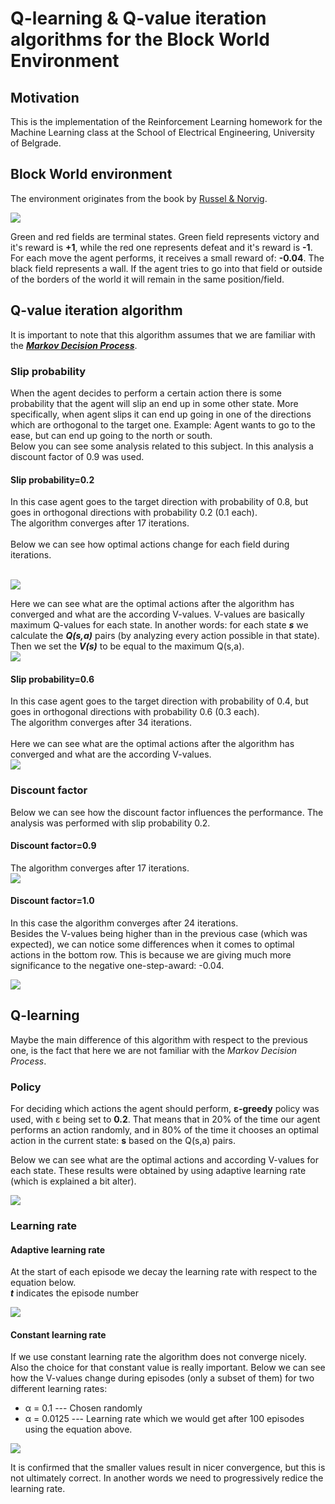 # Q-learning & Q-value iteration algorithms for the Block World Environment

## Motivation
This is the implementation of the Reinforcement Learning homework for the Machine Learning class at the School of Electrical Engineering, University of Belgrade.

## Block World environment
The environment originates from the book by [Russel & Norvig](http://aima.cs.berkeley.edu/). 

<img src="imgs/block_wrld.png"/>

Green and red fields are terminal states. Green field represents victory and it's reward is **+1**, while the red one represents defeat and it's reward is **-1**. <br/>
For each move the agent performs, it receives a small reward of: **-0.04**. The black field represents a wall. If the agent tries to go into that field or outside of the borders of the world it will remain in the same position/field.

## Q-value iteration algorithm
It is important to note that this algorithm assumes that we are familiar with the [***Markov Decision Process***](https://en.wikipedia.org/wiki/Markov_decision_process).

### Slip probability
When the agent decides to perform a certain action there is some probability that the agent will slip an end up in some other state. More specifically, when agent slips it can end up going in one of the directions which are orthogonal to the target one. Example: Agent wants to go to the ease, but can end up going to the north or south.
<br/>
Below you can see some analysis related to this subject. In this analysis a discount factor of 0.9 was used.

#### Slip probability=0.2
In this case agent goes to the target direction with probability of 0.8, but goes in orthogonal directions with probability 0.2 (0.1 each).
<br/>
The algorithm converges after 17 iterations. <br/>
<br/>
Below we can see how optimal actions change for each field during iterations.

<br/>
<img src="imgs/table_slip_02_discount_09.png"/>
<br/>

Here we can see what are the optimal actions after the algorithm has converged and what are the according V-values. V-values are basically maximum Q-values for each state. In another words: for each state ***s*** we calculate the ***Q(s,a)*** pairs (by analyzing every action possible in that state). Then we set the ***V(s)*** to be equal to the maximum Q(s,a). 
<br/>
<img src="imgs/block_slip_02_discount_09.png"/>

#### Slip probability=0.6
In this case agent goes to the target direction with probability of 0.4, but goes in orthogonal directions with probability 0.6 (0.3 each).
<br/>
The algorithm converges after 34 iterations. <br/>
<br/>
Here we can see what are the optimal actions after the algorithm has converged and what are the according V-values.
<br/>
<img src="imgs/block_slip_06_discount_09.png"/>


### Discount factor
Below we can see how the discount factor influences the performance. The analysis was performed with slip probability 0.2.
<br/>

#### Discount factor=0.9
The algorithm converges after 17 iterations.
<br/>
<img src="imgs/block_slip_02_discount_09.png"/>
<br/>

#### Discount factor=1.0
In this case the algorithm converges after 24 iterations. <br/>
Besides the V-values being higher than in the previous case (which was expected), we can notice some differences when it comes to optimal actions in the bottom row. This is because we are giving much more significance to the negative one-step-award: -0.04. 

<img src="imgs/block_slip_02_discount_10.png"/>
<br/>

## Q-learning
Maybe the main difference of this algorithm with respect to the previous one, is the fact that here we are not familiar with the *Markov Decision Process*.

### Policy
For deciding which actions the agent should perform, **ε-greedy** policy was used, with ε being set to **0.2**. That means that in 20% of the time our agent performs an action randomly, and in 80% of the time it chooses an optimal action in the current state: **s** based on the Q(s,a) pairs.

Below we can see what are the optimal actions and according V-values for each state. These results were obtained by using adaptive learning rate (which is explained a bit alter).

<img src="imgs/q_learning_epsilon_02.png"/>

### Learning rate

#### Adaptive learning rate
At the start of each episode we decay the learning rate with respect to the equation below. <br/>
***t*** indicates the episode number

<img src="imgs/equation.png"/>


#### Constant learning rate
If we use constant learning rate the algorithm does not converge nicely. Also the choice for that constant value is really important. Below we can see how the V-values change during episodes (only a subset of them) for two different learning rates:
* α = 0.1 --- Chosen randomly
* α = 0.0125 --- Learning rate which we would get after 100 episodes using the equation above.

<img src="imgs/q_learning_decay_constant.png.png"/>

It is confirmed that the smaller values result in nicer convergence, but this is not ultimately correct. In another words we need to progressively redice the learning rate.
